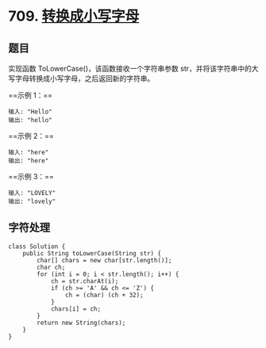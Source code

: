 # 709. [转换成小写字母](https://leetcode-cn.com/problems/to-lower-case/)

## 题目

实现函数 ToLowerCase()，该函数接收一个字符串参数 str，并将该字符串中的大写字母转换成小写字母，之后返回新的字符串。

==示例 1：==

```
输入: "Hello"
输出: "hello"
```

==示例 2：==

```
输入: "here"
输出: "here"
```

==示例 3：==

```
输入: "LOVELY"
输出: "lovely"
```

## 字符处理

```
class Solution {
    public String toLowerCase(String str) {
        char[] chars = new char[str.length()];
        char ch;
        for (int i = 0; i < str.length(); i++) {
            ch = str.charAt(i);
            if (ch >= 'A' && ch <= 'Z') {
                ch = (char) (ch + 32);
            }
            chars[i] = ch;
        }
        return new String(chars);
    }
}
```


